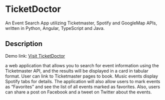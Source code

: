 # TicketDoctor
An Event Search App utilizing Ticketmaster, Spotify and GoogleMap APIs, written in Python, Angular, TypeScript and Java.

## Description
Demo link: [Visit TicketDoctor](http://ticketdoctor-backend.us-west-1.elasticbeanstalk.com)


a web application that allows you to search for event information using the Ticketmaster API, and the results will be displayed in a card in tabular format. User can link to Ticketmaster pages to book. Music events display Spotify tabs for details. The application will also allow users to mark events as “Favorites” and see the list of all events marked as favorites. Also, users can share a post on Facebook and a tweet on Twitter about the events.
